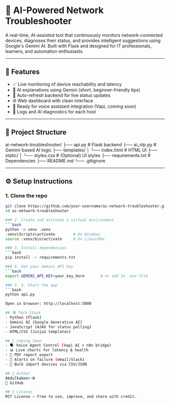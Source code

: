 # 🧠 AI-Powered Network Troubleshooter

A real-time, AI-assisted tool that continuously monitors network-connected devices, diagnoses their status, and provides intelligent suggestions using Google's Gemini AI. Built with Flask and designed for IT professionals, learners, and automation enthusiasts.

---

## 🚀 Features

- ✅ Live monitoring of device reachability and latency
- 🧠 AI explanations using Gemini (short, beginner-friendly tips)
- 🔁 Auto-refresh backend for live status updates
- 🌐 Web dashboard with clean interface
- 🔌 Ready for voice assistant integration (Vapi, coming soon)
- 📄 Logs and AI diagnostics for each host

---

## 📁 Project Structure

ai-network-troubleshooter/
├── api.py # Flask backend
├── ai_nlp.py # Gemini-based AI logic
├── templates/
│ └── index.html # HTML UI
├── static/
│ └── styles.css # (Optional) UI styles
├── requirements.txt # Dependencies
├── README.md
└── .gitignore

---

## ⚙️ Setup Instructions

### 1. Clone the repo
```bash
git clone https://github.com/your-username/ai-network-troubleshooter.git
cd ai-network-troubleshooter

### 2. Create and activate a virtual environment
```bash
python -m venv .venv
.venv\Scripts\activate        # On Windows
source .venv/bin/activate     # On Linux/Mac

### 3. Install dependencies
```bash
pip install -r requirements.txt

### 4. Set your Gemini API key
```bash
export GEMINI_API_KEY=your_key_here       # or add to .env file

### 5. 5. Start the app
```bash
python api.py

Open in browser: http://localhost:5000

## 🛠️ Tech Stack
- Python (Flask)
- Gemini AI (Google Generative AI)
- JavaScript (AJAX for status polling)
- HTML/CSS (Jinja2 templates)

## 🔮 Coming Soon
- 🗣️ Voice Agent Control (Vapi AI + n8n bridge)
- 📊 Live charts for latency & health
- 🧾 PDF report export
- 📩 Alerts on failure (email/Slack)
- 📂 Bulk import devices via CSV/JSON

## 👤 Author
Abdulkabeer-W
🔗 GitHub

## 📄 License
MIT License — Free to use, improve, and share with credit.